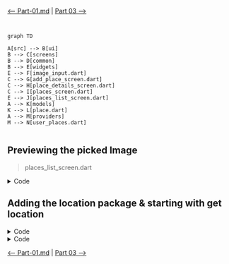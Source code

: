 [<-- Part-01.md](https://github.com/PriyathamVarma/Learn-Flutter/blob/main/Native-App/Part-01.md) | [Part 03 -->](https://github.com/PriyathamVarma/Learn-Flutter/blob/main/Native-App/Part-03.md)


```mermaid


graph TD

A[src] --> B[ui]
B --> C[screens]
B --> D[common]
B --> E[widgets]
E --> F[image_input.dart]
C --> G[add_place_screen.dart]
C --> H[place_details_screen.dart]
C --> I[places_screen.dart]
E --> J[places_list_screen.dart]
A --> K[models]
K --> L[place.dart]
A --> M[providers]
M --> N[user_places.dart]


```

## Previewing the picked Image

> places_list_screen.dart

<details>
  <summary>Code</summary>

```dart

import 'package:flutter/material.dart';

import 'package:native_app/src/models/place.dart';
import 'package:native_app/src/ui/screens/place_details_screen.dart';

class PlacesList extends StatelessWidget {
  const PlacesList({super.key, required this.places});

  final List<Place> places;

  @override
  Widget build(BuildContext context) {
    if (places.isEmpty) {
      return Center(
        child: Text(
          'No places added yet',
          style: Theme.of(context).textTheme.bodyLarge!.copyWith(
                color: Theme.of(context).colorScheme.onBackground,
              ),
        ),
      );
    }

    return ListView.builder(
      itemCount: places.length,
      itemBuilder: (ctx, index) => ListTile(
        leading: CircleAvatar(
          radius: 26,
          backgroundImage: FileImage(places[index].image),
        ),
        title: Text(
          places[index].title,
          style: Theme.of(context).textTheme.titleMedium!.copyWith(
                color: Theme.of(context).colorScheme.onBackground,
              ),
        ),
        onTap: () {
          Navigator.of(context).push(
            MaterialPageRoute(
              builder: (ctx) => PlaceDetailScreen(place: places[index]),
            ),
          );
        },
      ),
    );
  }
}


```
  
</details>

## Adding the location package & starting with get location


<details>
  <summary>Code</summary>

```dart



```
  
</details>




<details>
  <summary>Code</summary>

```dart


```
  
</details>









[<-- Part-01.md](https://github.com/PriyathamVarma/Learn-Flutter/blob/main/Native-App/Part-01.md) | [Part 03 -->](https://github.com/PriyathamVarma/Learn-Flutter/blob/main/Native-App/Part-03.md)
